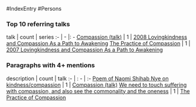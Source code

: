 #IndexEntry #Persons

### Top 10 referring talks
talk | count | series
:- | - |: -
<a data-href="Compassion (talk)" href="Compassion+%28talk%29" class="internal-link" target="_blank" rel="noopener">Compassion (talk)</a> | 1 | <a data-href="2008 Lovingkindness and Compassion As a Path to Awakening" href="2008+Lovingkindness+and+Compassion+As+a+Path+to+Awakening" class="internal-link" target="_blank" rel="noopener">2008 Lovingkindness and Compassion As a Path to Awakening</a>
<a data-href="The Practice of Compassion" href="The+Practice+of+Compassion" class="internal-link" target="_blank" rel="noopener">The Practice of Compassion</a> | 1 | <a data-href="2007 Lovingkindness and Compassion As a Path to Awakening" href="2007+Lovingkindness+and+Compassion+As+a+Path+to+Awakening" class="internal-link" target="_blank" rel="noopener">2007 Lovingkindness and Compassion As a Path to Awakening</a>

### Paragraphs with 4+ mentions
description | count | talk
:- | : - | :-
<a aria-label-position="top" aria-label="Compassion (talk) > Poem of Naomi Shihab Nye on kindness compassion" data-href="Compassion (talk)#Poem of Naomi Shihab Nye on kindness compassion" href="Compassion+%28talk%29#Poem+of+Naomi+Shihab+Nye+on+kindness+compassion" class="internal-link" target="_blank" rel="noopener">Poem of Naomi Shihab Nye on kindness/compassion</a> | 1 | <a data-href="Compassion (talk)" href="Compassion+%28talk%29" class="internal-link" target="_blank" rel="noopener">Compassion (talk)</a>
<a aria-label-position="top" aria-label="The Practice of Compassion > We need to touch suffering with compassion and also see the commonality and the oneness" data-href="The Practice of Compassion#We need to touch suffering with compassion and also see the commonality and the oneness" href="The+Practice+of+Compassion#We+need+to+touch+suffering+with+compassion+and+also+see+the+commonality+and+the+oneness" class="internal-link" target="_blank" rel="noopener">We need to touch suffering with compassion, and also see the commonality and the oneness</a> | 1 | <a data-href="The Practice of Compassion" href="The+Practice+of+Compassion" class="internal-link" target="_blank" rel="noopener">The Practice of Compassion</a>

